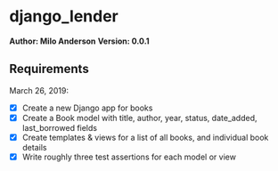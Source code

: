 # django_lender

**Author: Milo Anderson**
**Version: 0.0.1**

## Requirements
March 26, 2019:
- [x] Create a new Django app for books
- [x] Create a Book model with title, author, year, status, date_added, last_borrowed fields
- [x] Create templates & views for a list of all books, and individual book details
- [x] Write roughly three test assertions for each model or view